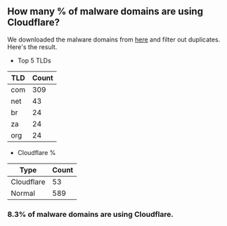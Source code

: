 ## How many % of malware domains are using Cloudflare?


We downloaded the malware domains from [here](https://urlhaus.abuse.ch) and filter out duplicates.
Here's the result.


[//]: # (start replacement)


- Top 5 TLDs

| TLD | Count |
| --- | --- |
| com | 309 |
| net | 43 |
| br | 24 |
| za | 24 |
| org | 24 |


- Cloudflare %

| Type | Count |
| --- | --- |
| Cloudflare | 53 |
| Normal | 589 |


### 8.3% of malware domains are using Cloudflare.